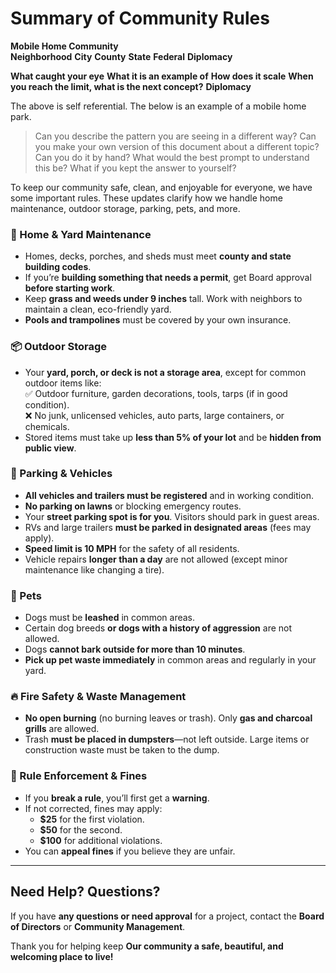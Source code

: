 # **Summary of Community Rules**  
**Mobile Home Community**  
**Neighborhood**
**City**
**County**
**State**
**Federal**
**Diplomacy**

**What caught your eye**
**What it is an example of**
**How does it scale**
**When you reach the limit, what is the next concept?**
**Diplomacy**

The above is self referential. The below is an example of a mobile home park.

> Can you describe the pattern you are seeing in a different way?
> Can you make your own version of this document about a different topic?
> Can you do it by hand?
> What would the best prompt to understand this be?
> What if you kept the answer to yourself?

To keep our community safe, clean, and enjoyable for everyone, we have some important rules. These updates clarify how we handle home maintenance, outdoor storage, parking, pets, and more.  

### **🏡 Home & Yard Maintenance**  
- Homes, decks, porches, and sheds must meet **county and state building codes**.  
- If you’re **building something that needs a permit**, get Board approval **before starting work**.  
- Keep **grass and weeds under 9 inches** tall. Work with neighbors to maintain a clean, eco-friendly yard.  
- **Pools and trampolines** must be covered by your own insurance.  

### **📦 Outdoor Storage**  
- Your **yard, porch, or deck is not a storage area**, except for common outdoor items like:  
  ✅ Outdoor furniture, garden decorations, tools, tarps (if in good condition).  
  ❌ No junk, unlicensed vehicles, auto parts, large containers, or chemicals.  
- Stored items must take up **less than 5% of your lot** and be **hidden from public view**.  

### **🚗 Parking & Vehicles**  
- **All vehicles and trailers must be registered** and in working condition.  
- **No parking on lawns** or blocking emergency routes.  
- Your **street parking spot is for you**. Visitors should park in guest areas.  
- RVs and large trailers **must be parked in designated areas** (fees may apply).  
- **Speed limit is 10 MPH** for the safety of all residents.  
- Vehicle repairs **longer than a day** are not allowed (except minor maintenance like changing a tire).  

### **🐶 Pets**  
- Dogs must be **leashed** in common areas.  
- Certain dog breeds **or dogs with a history of aggression** are not allowed.  
- Dogs **cannot bark outside for more than 10 minutes**.  
- **Pick up pet waste immediately** in common areas and regularly in your yard.  

### **🔥 Fire Safety & Waste Management**  
- **No open burning** (no burning leaves or trash). Only **gas and charcoal grills** are allowed.  
- Trash **must be placed in dumpsters**—not left outside. Large items or construction waste must be taken to the dump.  
  



### **🚨 Rule Enforcement & Fines**  
- If you **break a rule**, you’ll first get a **warning**.  
- If not corrected, fines may apply:  
  - **$25** for the first violation.  
  - **$50** for the second.  
  - **$100** for additional violations.  
- You can **appeal fines** if you believe they are unfair.  

---

## **Need Help? Questions?**  
If you have **any questions or need approval** for a project, contact the **Board of Directors** or **Community Management**.  

Thank you for helping keep **Our community a safe, beautiful, and welcoming place to live!**  
